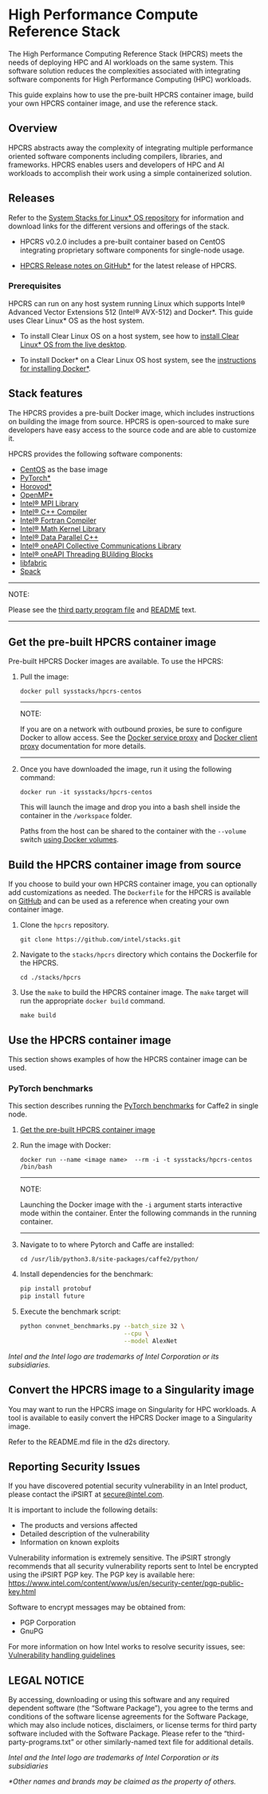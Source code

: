 # High Performance Compute Reference Stack

The High Performance Computing Reference Stack (HPCRS) meets the needs of
deploying HPC and AI workloads on the same system. This software solution
reduces the complexities associated with integrating software components for
High Performance Computing (HPC) workloads.

This guide explains how to use the pre-built HPCRS container image, build
your own HPCRS container image, and use the reference stack.

## Overview

HPCRS abstracts away the complexity of integrating multiple performance oriented
software components including compilers, libraries, and frameworks. HPCRS
enables users and developers of HPC and AI workloads to accomplish their work
using a simple containerized solution.

## Releases

Refer to the [System Stacks for Linux* OS
repository](https://github.com/intel/stacks) for information and download links
for the different versions and offerings of the stack.

* HPCRS v0.2.0 includes a pre-built container based on CentOS
  integrating proprietary software components for single-node usage.

* [HPCRS Release notes on
  GitHub*](https://github.com/intel/stacks/blob/master/hpcrs/NEWS.md)
  for the latest release of HPCRS.

### Prerequisites

HPCRS can run on any host system running Linux which supports Intel® Advanced
Vector Extensions 512 (Intel® AVX-512) and Docker\*. This guide uses Clear
Linux* OS as the host system.

- To install Clear Linux OS on a host system, see how to [install Clear Linux*
  OS from the live
  desktop](https://docs.01.org/clearlinux/latest/get-started/bare-metal-install-desktop.html).

- To install Docker* on a Clear Linux OS host system, see the [instructions for
  installing
  Docker*](https://docs.01.org/clearlinux/latest/tutorials/docker.html).


## Stack features

The HPCRS provides a pre-built Docker image, which includes instructions on
building the image from source. HPCRS is open-sourced to make sure developers
have easy access to the source code and are able to customize it.

HPCRS provides the following software components:

  - [CentOS](https://https://www.centos.org) as the base image
  - [PyTorch*](https://pytorch.org/)
  - [Horovod*](https://github.com/horovod/horovod)
  - [OpenMP*](https://www.openmp.org/)
  - [Intel® MPI Library](https://software.intel.com/content/www/us/en/develop/tools/mpi-library.html)
  - [Intel® C++ Compiler](https://software.intel.com/content/www/us/en/develop/tools/compilers/c-compilers.html)
  - [Intel® Fortran Compiler](https://software.intel.com/content/www/us/en/develop/tools/compilers/fortran-compilers.html)
  - [Intel® Math Kernel Library](https://software.intel.com/content/www/us/en/develop/tools/math-kernel-library.html>)
  - [Intel® Data Parallel C++](https://software.intel.com/content/www/us/en/develop/documentation/oneapi-programming-guide/top/data-parallel-c-dpc.html)
  - [Intel® oneAPI Collective Communications Library](https://software.intel.com/content/www/us/en/develop/tools/oneapi/components/oneccl.html)
  - [Intel® oneAPI Threading BUilding Blocks](https://software.intel.com/content/www/us/en/develop/tools/oneapi/components/onetbb.html)
  - [libfabric](https://github.com/ofiwg/libfabric/)
  - [Spack](https://spack.io/)

---
NOTE:

Please see the [third party program file](./licenses/third-party-programs.txt) and [README](./README.md) text.

---


## Get the pre-built HPCRS container image

Pre-built HPCRS Docker images are available. To use the HPCRS:

1. Pull the image:

   `docker pull sysstacks/hpcrs-centos`

   ---
   NOTE:

      If you are on a network with outbound proxies, be sure to configure Docker
      to allow access. See the [Docker service
      proxy](https://docs.docker.com/config/daemon/systemd/#httphttps-proxy) and
      [Docker client
      proxy](https://docs.docker.com/network/proxy/#configure-the-docker-client)
      documentation for more details.

   ---
2. Once you have downloaded the image, run it using the following command:

   `docker run -it sysstacks/hpcrs-centos`

   This will launch the image and drop you into a bash shell inside the
   container in the `/workspace` folder.

   Paths from the host can be shared to the container with the `--volume` switch
   [using Docker volumes](https://docs.docker.com/storage/volumes/).


## Build the HPCRS container image from source

If you choose to build your own HPCRS container image, you can optionally add
customizations as needed. The `Dockerfile` for the HPCRS is available on
[GitHub](https://github.com/intel/stacks/blob/master/hpcrs/Dockerfile) and can be used as a
reference when creating your own container image.

1. Clone the `hpcrs` repository.

   `git clone https://github.com/intel/stacks.git`

2. Navigate to the `stacks/hpcrs` directory which contains the
   Dockerfile for the HPCRS.

   `cd ./stacks/hpcrs`

3. Use the `make` to build the HPCRS container image. The
   `make` target will run the appropriate `docker build`
   command.

   `make build`


## Use the HPCRS container image

This section shows examples of how the HPCRS container image can be used.


### PyTorch benchmarks

This section describes running the [PyTorch
benchmarks](https://github.com/pytorch/benchmark) for Caffe2 in single node.

1. [Get the pre-built HPCRS container image](#get-the-pre-built-hpcrs-container-image)

1. Run the image with Docker:

   `docker run --name <image name>  --rm -i -t sysstacks/hpcrs-centos /bin/bash`

   ---
   NOTE:

   Launching the Docker image with the `-i` argument starts
   interactive mode within the container. Enter the following commands in
   the running container.

   ---

1. Navigate to to where Pytorch and Caffe are installed:

   `cd /usr/lib/python3.8/site-packages/caffe2/python/`

1. Install dependencies for the benchmark:

   ```bash
   pip install protobuf
   pip install future
   ```

1. Execute the benchmark script:

   ```bash
   python convnet_benchmarks.py --batch_size 32 \
                                --cpu \
                                --model AlexNet
   ```

*Intel and the Intel logo are trademarks of Intel Corporation or its
subsidiaries.*


## Convert the HPCRS image to a Singularity image

You may want to run the HPCRS image on Singularity for HPC workloads. A tool is
available to easily convert the HPCRS Docker image to a Singularity image.

Refer to the README.md file in the d2s directory.


## Reporting Security Issues

If you have discovered potential security vulnerability in an Intel product,
please contact the iPSIRT at secure@intel.com.

It is important to include the following details:

  * The products and versions affected
  * Detailed description of the vulnerability
  * Information on known exploits

Vulnerability information is extremely sensitive. The iPSIRT strongly recommends
that all security vulnerability reports sent to Intel be encrypted using the
iPSIRT PGP key. The PGP key is available here:
https://www.intel.com/content/www/us/en/security-center/pgp-public-key.html

Software to encrypt messages may be obtained from:

  * PGP Corporation
  * GnuPG

For more information on how Intel works to resolve security issues, see:
[Vulnerability handling
guidelines](https://www.intel.com/content/www/us/en/security-center/vulnerability-handling-guidelines.html)

## LEGAL NOTICE
By accessing, downloading or using this software and any required dependent software (the “Software Package”), you agree to the terms and conditions of the software license agreements for the Software Package, which may also include notices, disclaimers, or license terms for third party software included with the Software Package. Please refer to the “third-party-programs.txt” or other similarly-named text file for additional details.

*Intel and the Intel logo are trademarks of Intel Corporation or its
subsidiaries*

*\*Other names and brands may be claimed as the property of others.*
